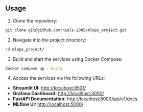 ## Usage

1. Clone the repository:  
```bash
git clone git@github.com:niels-2005/mlops_project.git
```

2. Navigate into the project directory:  
```bash
cd mlops_project/
```

3. Build and start the services using Docker Compose:  
```bash
docker compose up --build
```

4. Access the services via the following URLs:  
- **Streamlit UI:** [http://localhost:8501/](http://localhost:8501/)  
- **Grafana Dashboard:** [http://localhost:3000/](http://localhost:3000/)  
- **FastAPI Documentation:** [http://localhost:8000/api/v1/docs](http://localhost:8000/api/v1/docs)  
- **MLflow UI:** [http://localhost:5000/](http://localhost:5000/)